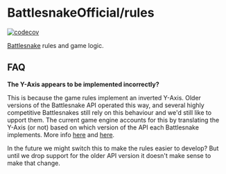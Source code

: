 # BattlesnakeOfficial/rules

[![codecov](https://codecov.io/gh/BattlesnakeOfficial/rules/branch/master/graph/badge.svg)](https://codecov.io/gh/BattlesnakeOfficial/rules)

[Battlesnake](https://play.battlesnake.com) rules and game logic.


## FAQ

**The Y-Axis appears to be implemented incorrectly?**

This is because the game rules implement an inverted Y-Axis. Older versions of the Battlesnake API operated this way, and several highly competitive Battlesnakes still rely on this behaviour and we'd still like to upport them. The current game engine accounts for this by translating the Y-Axis (or not) based on which version of the API each Battlesnake implements. More info [here](https://docs.battlesnake.com/guides/migrating-to-api-version-1) and [here](https://github.com/BattlesnakeOfficial/rules/issues/18).

In the future we might switch this to make the rules easier to develop? But until we drop support for the older API version it doesn't make sense to make that change.

